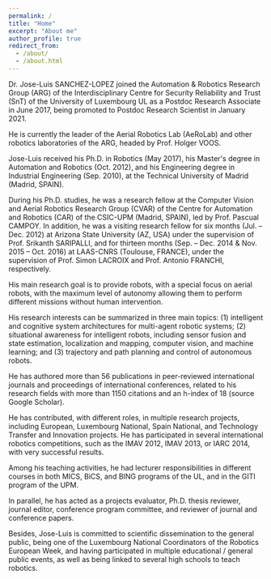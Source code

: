 ```yaml
---
permalink: /
title: "Home"
excerpt: "About me"
author_profile: true
redirect_from: 
  - /about/
  - /about.html
---
```


Dr. Jose-Luis SANCHEZ-LOPEZ joined the Automation & Robotics Research Group (ARG) of the Interdisciplinary Centre for Security Reliability and Trust (SnT) of the University of Luxembourg UL as a Postdoc Research Associate in June 2017, being promoted to Postdoc Research Scientist in January 2021.

He is currently the leader of the Aerial Robotics Lab (AeRoLab) and other robotics laboratories of the ARG, headed by Prof. Holger VOOS.

Jose-Luis received his Ph.D. in Robotics (May 2017), his Master's degree in Automation and Robotics (Oct. 2012), and his Engineering degree in Industrial Engineering (Sep. 2010), at the Technical University of Madrid (Madrid, SPAIN).

During his Ph.D. studies, he was a research fellow at the Computer Vision and Aerial Robotics Research Group (CVAR) of the Centre for Automation and Robotics (CAR) of the CSIC-UPM (Madrid, SPAIN), led by Prof. Pascual CAMPOY. In addition, he was a visiting research fellow for six months (Jul. – Dec. 2012) at Arizona State University (AZ, USA) under the supervision of Prof. Srikanth SARIPALLI, and for thirteen months (Sep. – Dec. 2014 & Nov. 2015 – Oct. 2016) at LAAS-CNRS (Toulouse, FRANCE), under the supervision of Prof. Simon LACROIX and Prof. Antonio FRANCHI, respectively.

His main research goal is to provide robots, with a special focus on aerial robots, with the maximum level of autonomy allowing them to perform different missions without human intervention.

His research interests can be summarized in three main topics: (1) intelligent and cognitive system architectures for multi-agent robotic systems; (2) situational awareness for intelligent robots, including sensor fusion and state estimation, localization and mapping, computer vision, and machine learning; and (3) trajectory and path planning and control of autonomous robots.

He has authored more than 56 publications in peer-reviewed international journals and proceedings of international conferences, related to his research fields with more than 1150 citations and an h-index of 18 (source Google Scholar).

He has contributed, with different roles, in multiple research projects, including European, Luxembourg National, Spain National, and Technology Transfer and Innovation projects. He has participated in several international robotics competitions, such as the IMAV 2012, IMAV 2013, or IARC 2014, with very successful results.

Among his teaching activities, he had lecturer responsibilities in different courses in both MICS, BiCS, and BING programs of the UL, and in the GITI program of the UPM.

In parallel, he has acted as a projects evaluator, Ph.D. thesis reviewer, journal editor, conference program committee, and reviewer of journal and conference papers.

Besides, Jose-Luis is committed to scientific dissemination to the general public, being one of the Luxembourg National Coordinators of the Robotics European Week, and having participated in multiple educational / general public events, as well as being linked to several high schools to teach robotics.
